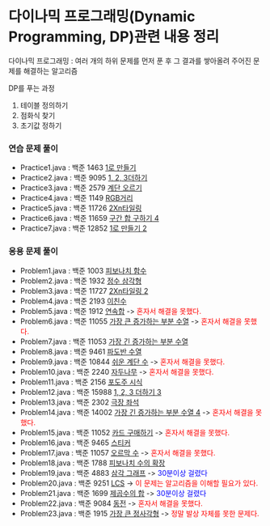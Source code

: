 # 다이나믹 프로그래밍(Dynamic Programming, DP)관련 내용 정리

다이나믹 프로그래밍 : 여러 개의 하위 문제를 먼저 푼 후 그 결과를 쌓아올려 주어진 문제를 해결하는 알고리즘

DP를 푸는 과정
<ol>
<li>테이블 정의하기</li>
<li>점화식 찾기</li>
<li>초기값 정하기</li>
</ol>





### 연습 문제 풀이
- Practice1.java : 백준 1463 <a href = "https://www.acmicpc.net/problem/1463">1로 만들기</a>
- Practice2.java : 백준 9095 <a href = "https://www.acmicpc.net/problem/9095">1, 2, 3더하기</a>
- Practice3.java : 백준 2579 <a href = "https://www.acmicpc.net/problem/2579">계단 오르기</a>
- Practice4.java : 백준 1149 <a href = "https://www.acmicpc.net/problem/1149">RGB거리</a>
- Practice5.java : 백준 11726 <a href = "https://www.acmicpc.net/problem/11726">2Xn타일링 </a>
- Practice6.java : 백준 11659 <a href = "https://www.acmicpc.net/problem/11659">구간 합 구하기 4</a>
- Practice7.java : 백준 12852 <a href = "https://www.acmicpc.net/problem/12852">1로 만들기 2</a>
### 응용 문제 풀이
- Problem1.java : 백준 1003 <a href = "https://www.acmicpc.net/problem/1003">피보나치 함수</a>
- Problem2.java : 백준 1932 <a href = "https://www.acmicpc.net/problem/1932">정수 삼각형</a>
- Problem3.java : 백준 11727 <a href = "https://www.acmicpc.net/problem/11727">2Xn타일링 2</a>
- Problem4.java : 백준 2193 <a href = "https://www.acmicpc.net/problem/2193">이친수</a>
- Problem5.java : 백준 1912 <a href = "https://www.acmicpc.net/problem/1912">연속합</a> ->  <span style="color:red;">혼자서 해결을 못했다.<span>
- Problem6.java : 백준 11055 <a href = "https://www.acmicpc.net/problem/11055">가장 큰 증가하는 부분 수열</a> ->  <span style="color:red;">혼자서 해결을 못했다.<span>
- Problem7.java : 백준 11053 <a href = "https://www.acmicpc.net/problem/11053">가장 긴 증가하는 부분 수열</a>
- Problem8.java : 백준 9461 <a href = "https://www.acmicpc.net/problem/9461">파도반 수열</a>
- Problem9.java : 백준 10844 <a href = "https://www.acmicpc.net/problem/10844">쉬운 계단 수</a> ->  <span style="color:red;">혼자서 해결을 못했다.<span>
- Problem10.java : 백준 2240 <a href = "https://www.acmicpc.net/problem/2240">자두나무</a> ->  <span style="color:red;">혼자서 해결을 못했다.<span>
- Problem11.java : 백준 2156 <a href = "https://www.acmicpc.net/problem/2156">포도주 시식</a>
- Problem12.java : 백준 15988 <a href = "https://www.acmicpc.net/problem/15988">1, 2, 3 더하기 3</a>
- Problem13.java : 백준 2302 <a href = "https://www.acmicpc.net/problem/2302">극장 좌석</a>
- Problem14.java : 백준 14002 <a href = "https://www.acmicpc.net/problem/14002">가장 긴 증가하는 부분 수열 4</a> ->  <span style="color:red;">혼자서 해결을 못했다.<span>
- Problem15.java : 백준 11052 <a href = "https://www.acmicpc.net/problem/11052">카드 구매하기</a> ->  <span style="color:red;">혼자서 해결을 못했다.<span>
- Problem16.java : 백준 9465 <a href = "https://www.acmicpc.net/problem/9465">스티커</a>
- Problem17.java : 백준 11057 <a href = "https://www.acmicpc.net/problem/11057">오르막 수</a> ->  <span style="color:red;">혼자서 해결을 못했다.<span>
- Problem18.java : 백준 1788 <a href = "https://www.acmicpc.net/problem/1788">피보나치 수의 확장</a>
- Problem19.java : 백준 4883 <a href = "https://www.acmicpc.net/problem/4883">삼각 그래프</a> ->  <span style="color:blue;">30분이상 걸렸다<span>
- Problem20.java : 백준 9251 <a href = "https://www.acmicpc.net/problem/9251">LCS</a> -> <span style="color:red;">이 문제는 알고리즘을 이해할 필요가 있다.<span>
- Problem21.java : 백준 1699 <a href = "https://www.acmicpc.net/problem/1699">제곱수의 합</a> ->  <span style="color:blue;">30분이상 걸렸다<span>
- Problem22.java : 백준 9084 <a href = "https://www.acmicpc.net/problem/9084">동전</a> ->  <span style="color:red;">혼자서 해결을 못했다.<span>
- Problem23.java : 백준 1915 <a href = "https://www.acmicpc.net/problem/1915">가장 큰 정사각형</a>  ->  <span style="color:red;">정말 발상 자체를 못한 문제다.<span>